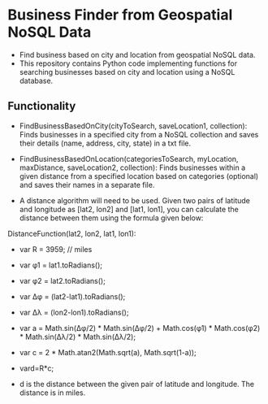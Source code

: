 # Business Finder from Geospatial NoSQL Data

 - Find business based on city and location from geospatial NoSQL data.
 - This repository contains Python code implementing functions for searching businesses based on city and location using a NoSQL database.

## Functionality

- FindBusinessBasedOnCity(cityToSearch, saveLocation1, collection): Finds businesses in a specified city from a NoSQL collection and saves their details (name, address, city, state) in a txt file.

- FindBusinessBasedOnLocation(categoriesToSearch, myLocation, maxDistance, saveLocation2, collection): Finds businesses within a given distance from a specified location based on categories (optional) and saves their names in a separate file.

- A distance algorithm will need to be used. Given two pairs of latitude and longitude as [lat2, lon2] and [lat1, lon1], you can calculate the distance between them using the formula given below:

DistanceFunction(lat2, lon2, lat1, lon1):
- var R = 3959; // miles
- var φ1 = lat1.toRadians();
- var φ2 = lat2.toRadians();
- var Δφ = (lat2-lat1).toRadians();
- var Δλ = (lon2-lon1).toRadians();

- var a = Math.sin(Δφ/2) * Math.sin(Δφ/2) + Math.cos(φ1) * Math.cos(φ2) * Math.sin(Δλ/2) * Math.sin(Δλ/2);
- var c = 2 * Math.atan2(Math.sqrt(a), Math.sqrt(1-a));
- vard=R*c;

- d is the distance between the given pair of latitude and longitude. The distance is in
miles.
